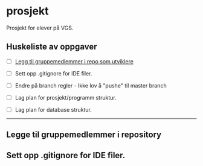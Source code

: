 # prosjekt
Prosjekt for elever på VGS.

## **Huskeliste av oppgaver**

- [ ] [Legg til gruppemedlemmer i repo som utviklere](/README.md#legge-til-gruppemedlemmer-i-repository)
- [ ] Sett opp .gitignore for IDE filer.
- [ ] Endre på branch regler - Ikke lov å "pushe" til master branch
- [ ] Lag plan for prosjekt/programm struktur.
- [ ] Lag plan for database struktur.


---




## Legge til gruppemedlemmer i repository 


## Sett opp .gitignore for IDE filer.


